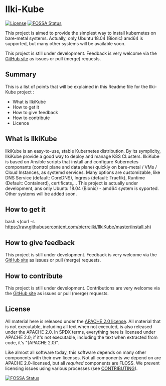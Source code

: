 # Ilki-Kube

[![License](https://img.shields.io/badge/License-Apache%202.0-blue.svg)](https://opensource.org/licenses/Apache-2.0)
[![FOSSA Status](https://app.fossa.io/api/projects/git%2Bgithub.com%2Fpierreilki%2FIlkiKube.svg?type=shield)](https://app.fossa.io/projects/git%2Bgithub.com%2Fpierreilki%2FIlkiKube?ref=badge_shield)



This project is aimed to provide the simplest way to install kubernetes on bare-metal systems.
Actually, only Ubuntu 18.04 (Bionic) amd64 is supported, but many other systems will be available soon.


This project is still under development. 
Feedback is very welcome via the
[GitHub site](https://github.com/pierreilki/IlkiKube)
as issues or pull (merge) requests.


## Summary

This is a list of points that will be explained in this Readme file for the Ilki-Kube project :

- What is IlkiKube
- How to get it
- How to give feedback
- How to contribute
- Licence

## What is IlkiKube

IlkiKube is an easy-to-use, stable Kubernetes distribution.
By its symplicity, IlkiKube provide a good way to deploy and manage K8S CLusters.
IlkiKube is based on Ansible scripts that install and configure Kubernetes componants (control plane and data plane) quickly on bare-metal / VMs / Cloud Instances, as systemd services.
Many options are customizable, like DNS Service (default: CoreDNS), Ingress (default: Traefik), Runtime (Default: Containerd), certificats,...
This project is actually under development, ans only Ubuntu 18.04 (Bionic) - amd64 system is syported. Other systems will be added soon.

## How to get it

bash <(curl -s https://raw.githubusercontent.com/pierreilki/IlkiKube/master/install.sh)


## How to give feedback

This project is still under development. 
Feedback is very welcome via the
[GitHub site](https://github.com/pierreilki/IlkiKube)
as issues or pull (merge) requests.

## How to contribute

This project is still under development. 
Contributions are very welcome via the
[GitHub site](https://github.com/pierreilki/IlkiKube)
as issues or pull (merge) requests.

## License

All material here is released under the [APACHE 2.0 license](./LICENSE).
All material that is not executable, including all text when not executed,
is also released under the APACHE 2.0.
In SPDX terms, everything here is licensed under APACHE 2.0;
if it's not executable, including the text when extracted from code, it's
"(APACHE 2.0)".

Like almost all software today, this software depends on many
other components with their own licenses.
Not all components we depend on are APACHE 2.0-licensed, but all
*required* components are FLOSS. We prevent licensing issues
using various processes (see [CONTRIBUTING](./CONTRIBUTING.md)).


[![FOSSA Status](https://app.fossa.io/api/projects/git%2Bgithub.com%2Fpierreilki%2FIlkiKube.svg?type=large)](https://app.fossa.io/projects/git%2Bgithub.com%2Fpierreilki%2FIlkiKube?ref=badge_large)
